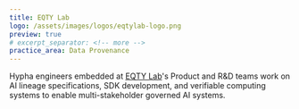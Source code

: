 ```yaml
---
title: EQTY Lab
logo: /assets/images/logos/eqtylab-logo.png
preview: true
# excerpt_separator: <!-- more -->
practice_area: Data Provenance
---
```

Hypha engineers embedded at <a class="link accent" href="https://www.eqtylab.io/">EQTY Lab</a>'s Product and R&D teams work on AI lineage specifications, SDK development, and verifiable computing systems to enable multi-stakeholder governed AI systems.